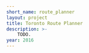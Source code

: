 ```yaml
---
short_name: route_planner
layout: project
title: Toronto Route Planner
description: >-
    TODO.
year: 2016
---
```

